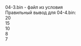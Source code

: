 04-3.bin - файл из условия<br>
Правильный вывод для 04-4.bin:<br>
20<br>
15<br>
10<br>
8<br>
7<br>

